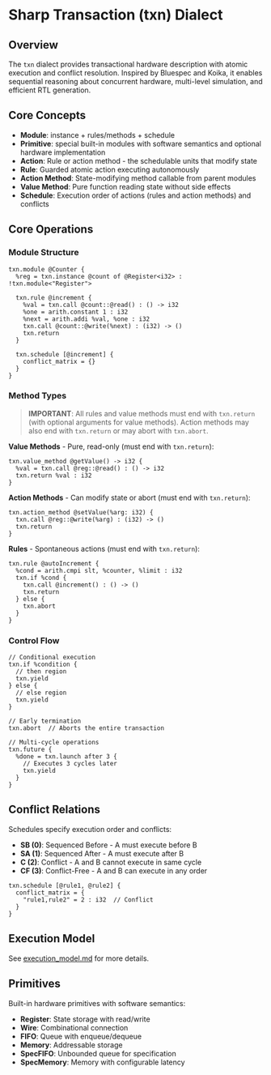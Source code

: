 # Sharp Transaction (txn) Dialect

## Overview

The `txn` dialect provides transactional hardware description with atomic execution and conflict resolution. Inspired by Bluespec and Koika, it enables sequential reasoning about concurrent hardware, multi-level simulation, and efficient RTL generation.

## Core Concepts

- **Module**: instance + rules/methods + schedule
- **Primitive**: special built-in modules with software semantics and optional hardware implementation
- **Action**: Rule or action method - the schedulable units that modify state
- **Rule**: Guarded atomic action executing autonomously
- **Action Method**: State-modifying method callable from parent modules  
- **Value Method**: Pure function reading state without side effects
- **Schedule**: Execution order of actions (rules and action methods) and conflicts



## Core Operations

### Module Structure
```mlir
txn.module @Counter {
  %reg = txn.instance @count of @Register<i32> : !txn.module<"Register">
  
  txn.rule @increment {
    %val = txn.call @count::@read() : () -> i32
    %one = arith.constant 1 : i32
    %next = arith.addi %val, %one : i32
    txn.call @count::@write(%next) : (i32) -> ()
    txn.return
  }
  
  txn.schedule [@increment] {
    conflict_matrix = {}
  }
}
```

### Method Types

> **IMPORTANT**: All rules and value methods must end with `txn.return` (with optional arguments for value methods). Action methods may also end with `txn.return` or may abort with `txn.abort`.

**Value Methods** - Pure, read-only (must end with `txn.return`):
```mlir
txn.value_method @getValue() -> i32 {
  %val = txn.call @reg::@read() : () -> i32
  txn.return %val : i32
}
```

**Action Methods** - Can modify state or abort (must end with `txn.return`):
```mlir
txn.action_method @setValue(%arg: i32) {
  txn.call @reg::@write(%arg) : (i32) -> ()
  txn.return
}
```

**Rules** - Spontaneous actions (must end with `txn.return`):
```mlir
txn.rule @autoIncrement {
  %cond = arith.cmpi slt, %counter, %limit : i32
  txn.if %cond {
    txn.call @increment() : () -> ()
    txn.return
  } else {
    txn.abort
  }
}
```

### Control Flow

```mlir
// Conditional execution
txn.if %condition {
  // then region
  txn.yield
} else {
  // else region
  txn.yield
}

// Early termination
txn.abort  // Aborts the entire transaction

// Multi-cycle operations
txn.future {
  %done = txn.launch after 3 {
    // Executes 3 cycles later
    txn.yield
  }
}
```

## Conflict Relations

Schedules specify execution order and conflicts:

- **SB (0)**: Sequenced Before - A must execute before B
- **SA (1)**: Sequenced After - A must execute after B  
- **C (2)**: Conflict - A and B cannot execute in same cycle
- **CF (3)**: Conflict-Free - A and B can execute in any order

```mlir
txn.schedule [@rule1, @rule2] {
  conflict_matrix = {
    "rule1,rule2" = 2 : i32  // Conflict
  }
}
```

## Execution Model

See [execution_model.md](execution_model.md) for more details.

## Primitives

Built-in hardware primitives with software semantics:

- **Register<T>**: State storage with read/write
- **Wire<T>**: Combinational connection  
- **FIFO<T>**: Queue with enqueue/dequeue
- **Memory<T>**: Addressable storage
- **SpecFIFO<T>**: Unbounded queue for specification
- **SpecMemory<T>**: Memory with configurable latency